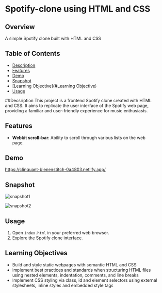 # Spotify-clone using HTML and CSS

## Overview

A simple Spotify clone built with HTML and CSS

## Table of Contents
- [Description](#Description)
- [Features](#Features)
- [Demo](#Femo)
- [Snapshot](#Snapshot)
- [Learning Objective](#Learning Objective)
- [Usage](#Usage)

##Decsription
This project is a frontend Spotify clone created with HTML and CSS. It aims to replicate the user interface of the Spotify web page, providing a familiar and user-friendly experience for music enthusiasts.

## Features
- **Webkit scroll-bar**: Ability to scroll through various lists on the web page.

## Demo
https://clinquant-bienenstitch-0a4803.netlify.app/

## Snapshot
![snapshot1](https://github.com/yadavpratibha/WebDevelopment/assets/25881107/40c293c9-ea67-4be5-b231-2d992cf6ac5a)

![snapshot2](https://github.com/yadavpratibha/WebDevelopment/assets/25881107/db33c7d5-386a-4959-ae06-2675dbd0c66a)

## Usage

1. Open `index.html` in your preferred web browser.
2. Explore the Spotify clone interface.

## Learning Objectives
* Build and style static webpages with semantic HTML and CSS
* Implement best practices and standards when structuring HTML files using nested elements, indentation, comments, and line breaks
* Implement CSS styling via class, id and element selectors using external stylesheets, inline styles and embedded style tags


